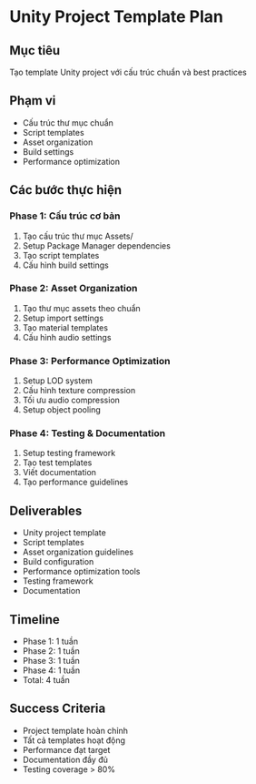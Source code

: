 # Unity Project Template Plan

## Mục tiêu

Tạo template Unity project với cấu trúc chuẩn và best practices

## Phạm vi

- Cấu trúc thư mục chuẩn
- Script templates
- Asset organization
- Build settings
- Performance optimization

## Các bước thực hiện

### Phase 1: Cấu trúc cơ bản

1. Tạo cấu trúc thư mục Assets/
2. Setup Package Manager dependencies
3. Tạo script templates
4. Cấu hình build settings

### Phase 2: Asset Organization

1. Tạo thư mục assets theo chuẩn
2. Setup import settings
3. Tạo material templates
4. Cấu hình audio settings

### Phase 3: Performance Optimization

1. Setup LOD system
2. Cấu hình texture compression
3. Tối ưu audio compression
4. Setup object pooling

### Phase 4: Testing & Documentation

1. Setup testing framework
2. Tạo test templates
3. Viết documentation
4. Tạo performance guidelines

## Deliverables

- Unity project template
- Script templates
- Asset organization guidelines
- Build configuration
- Performance optimization tools
- Testing framework
- Documentation

## Timeline

- Phase 1: 1 tuần
- Phase 2: 1 tuần
- Phase 3: 1 tuần
- Phase 4: 1 tuần
- Total: 4 tuần

## Success Criteria

- Project template hoàn chỉnh
- Tất cả templates hoạt động
- Performance đạt target
- Documentation đầy đủ
- Testing coverage > 80%